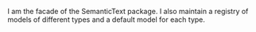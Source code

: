 I am the facade of the SemanticText package. I also maintain a registry of models of different types and a default model for each type.
